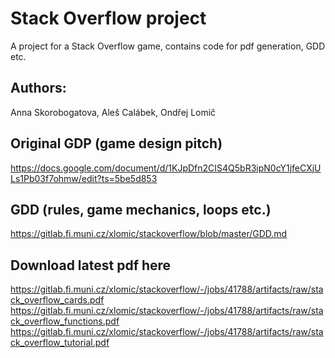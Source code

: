 # Stack Overflow project

A project for a Stack Overflow game, contains code for pdf generation, GDD etc.

## Authors:

Anna Skorobogatova, Aleš Calábek, Ondřej Lomič

## Original GDP (game design pitch)

https://docs.google.com/document/d/1KJpDfn2CIS4Q5bR3ipN0cY1jfeCXjULs1Pb03f7ohmw/edit?ts=5be5d853

## GDD (rules, game mechanics, loops etc.)

https://gitlab.fi.muni.cz/xlomic/stackoverflow/blob/master/GDD.md

## Download latest pdf here

https://gitlab.fi.muni.cz/xlomic/stackoverflow/-/jobs/41788/artifacts/raw/stack_overflow_cards.pdf
https://gitlab.fi.muni.cz/xlomic/stackoverflow/-/jobs/41788/artifacts/raw/stack_overflow_functions.pdf
https://gitlab.fi.muni.cz/xlomic/stackoverflow/-/jobs/41788/artifacts/raw/stack_overflow_tutorial.pdf